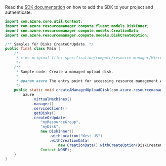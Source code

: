 Read the [SDK documentation](https://github.com/Azure/azure-sdk-for-java/blob/azure-resourcemanager_2.14.0/sdk/resourcemanager/azure-resourcemanager/README.md) on how to add the SDK to your project and authenticate.

```java
import com.azure.core.util.Context;
import com.azure.resourcemanager.compute.fluent.models.DiskInner;
import com.azure.resourcemanager.compute.models.CreationData;
import com.azure.resourcemanager.compute.models.DiskCreateOption;

/** Samples for Disks CreateOrUpdate. */
public final class Main {
    /*
     * x-ms-original-file: specification/compute/resource-manager/Microsoft.Compute/stable/2021-12-01/examples/CreateAManagedUploadDisk.json
     */
    /**
     * Sample code: Create a managed upload disk.
     *
     * @param azure The entry point for accessing resource management APIs in Azure.
     */
    public static void createAManagedUploadDisk(com.azure.resourcemanager.AzureResourceManager azure) {
        azure
            .virtualMachines()
            .manager()
            .serviceClient()
            .getDisks()
            .createOrUpdate(
                "myResourceGroup",
                "myDisk",
                new DiskInner()
                    .withLocation("West US")
                    .withCreationData(
                        new CreationData().withCreateOption(DiskCreateOption.UPLOAD).withUploadSizeBytes(10737418752L)),
                Context.NONE);
    }
}
```
